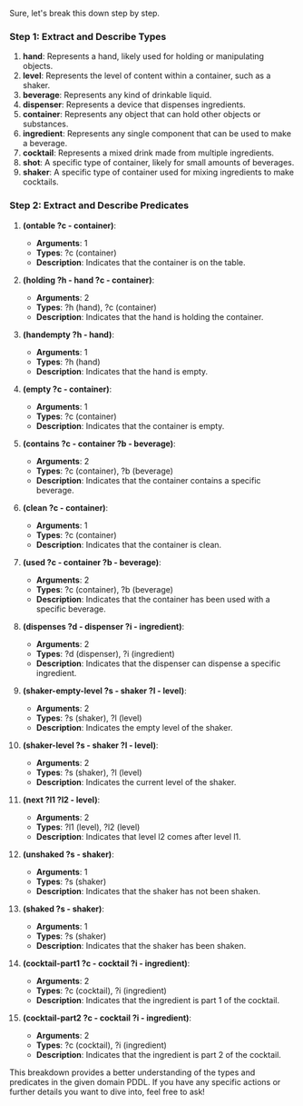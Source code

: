 Sure, let's break this down step by step.

### Step 1: Extract and Describe Types

1. **hand**: Represents a hand, likely used for holding or manipulating objects.
2. **level**: Represents the level of content within a container, such as a shaker.
3. **beverage**: Represents any kind of drinkable liquid.
4. **dispenser**: Represents a device that dispenses ingredients.
5. **container**: Represents any object that can hold other objects or substances.
6. **ingredient**: Represents any single component that can be used to make a beverage.
7. **cocktail**: Represents a mixed drink made from multiple ingredients.
8. **shot**: A specific type of container, likely for small amounts of beverages.
9. **shaker**: A specific type of container used for mixing ingredients to make cocktails.

### Step 2: Extract and Describe Predicates

1. **(ontable ?c - container)**: 
   - **Arguments**: 1
   - **Types**: ?c (container)
   - **Description**: Indicates that the container is on the table.

2. **(holding ?h - hand ?c - container)**:
   - **Arguments**: 2
   - **Types**: ?h (hand), ?c (container)
   - **Description**: Indicates that the hand is holding the container.

3. **(handempty ?h - hand)**:
   - **Arguments**: 1
   - **Types**: ?h (hand)
   - **Description**: Indicates that the hand is empty.

4. **(empty ?c - container)**:
   - **Arguments**: 1
   - **Types**: ?c (container)
   - **Description**: Indicates that the container is empty.

5. **(contains ?c - container ?b - beverage)**:
   - **Arguments**: 2
   - **Types**: ?c (container), ?b (beverage)
   - **Description**: Indicates that the container contains a specific beverage.

6. **(clean ?c - container)**:
   - **Arguments**: 1
   - **Types**: ?c (container)
   - **Description**: Indicates that the container is clean.

7. **(used ?c - container ?b - beverage)**:
   - **Arguments**: 2
   - **Types**: ?c (container), ?b (beverage)
   - **Description**: Indicates that the container has been used with a specific beverage.

8. **(dispenses ?d - dispenser ?i - ingredient)**:
   - **Arguments**: 2
   - **Types**: ?d (dispenser), ?i (ingredient)
   - **Description**: Indicates that the dispenser can dispense a specific ingredient.

9. **(shaker-empty-level ?s - shaker ?l - level)**:
   - **Arguments**: 2
   - **Types**: ?s (shaker), ?l (level)
   - **Description**: Indicates the empty level of the shaker.

10. **(shaker-level ?s - shaker ?l - level)**:
    - **Arguments**: 2
    - **Types**: ?s (shaker), ?l (level)
    - **Description**: Indicates the current level of the shaker.

11. **(next ?l1 ?l2 - level)**:
    - **Arguments**: 2
    - **Types**: ?l1 (level), ?l2 (level)
    - **Description**: Indicates that level l2 comes after level l1.

12. **(unshaked ?s - shaker)**:
    - **Arguments**: 1
    - **Types**: ?s (shaker)
    - **Description**: Indicates that the shaker has not been shaken.

13. **(shaked ?s - shaker)**:
    - **Arguments**: 1
    - **Types**: ?s (shaker)
    - **Description**: Indicates that the shaker has been shaken.

14. **(cocktail-part1 ?c - cocktail ?i - ingredient)**:
    - **Arguments**: 2
    - **Types**: ?c (cocktail), ?i (ingredient)
    - **Description**: Indicates that the ingredient is part 1 of the cocktail.

15. **(cocktail-part2 ?c - cocktail ?i - ingredient)**:
    - **Arguments**: 2
    - **Types**: ?c (cocktail), ?i (ingredient)
    - **Description**: Indicates that the ingredient is part 2 of the cocktail.

This breakdown provides a better understanding of the types and predicates in the given domain PDDL. If you have any specific actions or further details you want to dive into, feel free to ask!